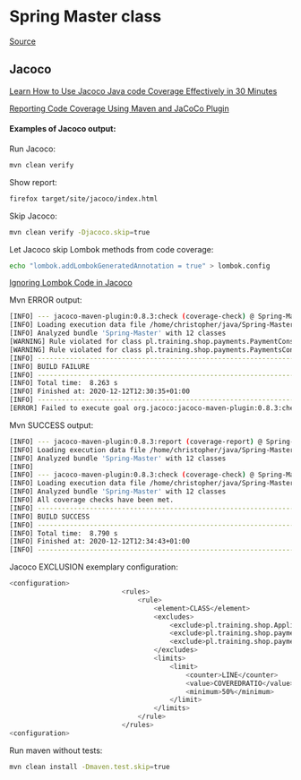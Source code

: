 # Spring Master class

[Source](https://github.com/landrzejewski/spring-masterclass)

## Jacoco
[Learn How to Use Jacoco Java code Coverage Effectively in 30 Minutes](https://www.techtravelhub.com/jacoco-java-code-coverag/)

[Reporting Code Coverage Using Maven and JaCoCo Plugin](https://dzone.com/articles/reporting-code-coverage-using-maven-and-jacoco-plu)

#### Examples of Jacoco output:

Run Jacoco:
```sh
mvn clean verify
```

Show report:
```sh
firefox target/site/jacoco/index.html
```

Skip Jacoco:
```sh
mvn clean verify -Djacoco.skip=true
```

Let Jacoco skip Lombok methods from code coverage:
```sh
echo "lombok.addLombokGeneratedAnnotation = true" > lombok.config
```
[Ignoring Lombok Code in Jacoco](https://www.rainerhahnekamp.com/en/ignoring-lombok-code-in-jacoco/)


Mvn ERROR output:
```sh
[INFO] --- jacoco-maven-plugin:0.8.3:check (coverage-check) @ Spring-Master ---
[INFO] Loading execution data file /home/christopher/java/Spring-Master/target/jacoco.exec
[INFO] Analyzed bundle 'Spring-Master' with 12 classes
[WARNING] Rule violated for class pl.training.shop.payments.PaymentConsoleLogger: lines covered ratio is 0.00, but expected minimum is 0.50
[WARNING] Rule violated for class pl.training.shop.payments.PaymentsConfiguration: lines covered ratio is 0.00, but expected minimum is 0.50
[INFO] ------------------------------------------------------------------------
[INFO] BUILD FAILURE
[INFO] ------------------------------------------------------------------------
[INFO] Total time:  8.263 s
[INFO] Finished at: 2020-12-12T12:30:35+01:00
[INFO] ------------------------------------------------------------------------
[ERROR] Failed to execute goal org.jacoco:jacoco-maven-plugin:0.8.3:check (coverage-check) on project Spring-Master: Coverage checks have not been met. See log for details. -> [Help 1]
```

Mvn SUCCESS output:
```sh
[INFO] --- jacoco-maven-plugin:0.8.3:report (coverage-report) @ Spring-Master ---
[INFO] Loading execution data file /home/christopher/java/Spring-Master/target/jacoco.exec
[INFO] Analyzed bundle 'Spring-Master' with 12 classes
[INFO] 
[INFO] --- jacoco-maven-plugin:0.8.3:check (coverage-check) @ Spring-Master ---
[INFO] Loading execution data file /home/christopher/java/Spring-Master/target/jacoco.exec
[INFO] Analyzed bundle 'Spring-Master' with 12 classes
[INFO] All coverage checks have been met.
[INFO] ------------------------------------------------------------------------
[INFO] BUILD SUCCESS
[INFO] ------------------------------------------------------------------------
[INFO] Total time:  8.790 s
[INFO] Finished at: 2020-12-12T12:34:43+01:00
[INFO] ------------------------------------------------------------------------
```

Jacoco EXCLUSION exemplary configuration:
```sh
<configuration>
                            <rules>
                                <rule>
                                    <element>CLASS</element>
                                    <excludes>
                                        <exclude>pl.training.shop.Application</exclude>
                                        <exclude>pl.training.shop.payments.PaymentsConfiguration</exclude>
                                        <exclude>pl.training.shop.payments.PaymentConsoleLogger</exclude>
                                    </excludes>
                                    <limits>
                                        <limit>
                                            <counter>LINE</counter>
                                            <value>COVEREDRATIO</value>
                                            <minimum>50%</minimum>
                                        </limit>
                                    </limits>
                                </rule>
                            </rules>
<configuration>
```

Run maven without tests:
```sh
mvn clean install -Dmaven.test.skip=true
```

